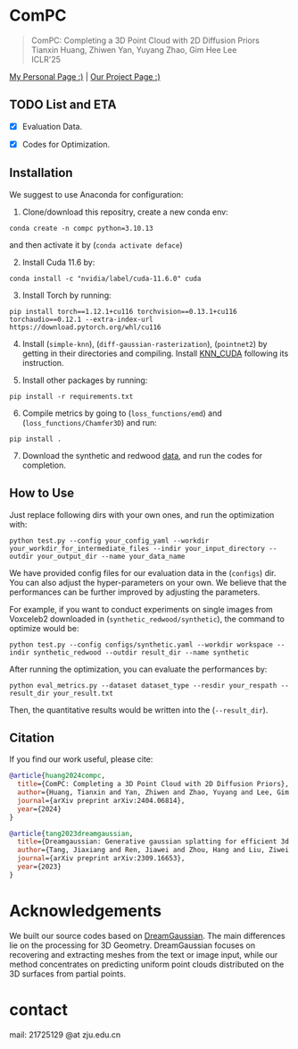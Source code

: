 # ComPC

> ComPC: Completing a 3D Point Cloud with 2D Diffusion Priors  
> Tianxin Huang, Zhiwen Yan, Yuyang Zhao, Gim Hee Lee  
> ICLR'25

[My Personal Page :)](https://tianxinhuang.github.io/) | [Our Project Page :)](https://tianxinhuang.github.io/projects/ComPC)

## TODO List and ETA
- [x] Evaluation Data.

- [x] Codes for Optimization.


## Installation
We suggest to use Anaconda for configuration:

1. Clone/download this repositry, create a new conda env: 

```
conda create -n compc python=3.10.13
```

and then activate it by (`conda activate deface`)

2. Install Cuda 11.6 by: 

```
conda install -c "nvidia/label/cuda-11.6.0" cuda
```

3. Install Torch by running:

```
pip install torch==1.12.1+cu116 torchvision==0.13.1+cu116 torchaudio==0.12.1 --extra-index-url https://download.pytorch.org/whl/cu116
```

4. Install (`simple-knn`), (`diff-gaussian-rasterization`), (`pointnet2`) by getting in their directories and compiling. Install [KNN_CUDA](https://github.com/unlimblue/KNN_CUDA) following its instruction.

5. Install other packages by running: 

```
pip install -r requirements.txt
```

6. Compile metrics by going to (`loss_functions/emd`) and (`loss_functions/Chamfer3D`) and run:

```
pip install .
```

7. Download the synthetic and redwood [data](https://drive.google.com/drive/folders/1Ce2xk6kpTkKG-vKbtcsEs2JiJTmdiYaD?usp=drive_link), and run the codes for completion.

## How to Use

Just replace following dirs with your own ones, and run the optimization with:

```
python test.py --config your_config_yaml --workdir your_workdir_for_intermediate_files --indir your_input_directory --outdir your_output_dir --name your_data_name
```

We have provided config files for our evaluation data in the (`configs`) dir. You can also adjust the hyper-parameters on your own. We believe that the performances can be further improved by adjusting the parameters.

For example, if you want to conduct experiments on single images from Voxceleb2 downloaded in (`synthetic_redwood/synthetic`), the command to optimize would be:

```
python test.py --config configs/synthetic.yaml --workdir workspace --indir synthetic_redwood --outdir result_dir --name synthetic
```


After running the optimization, you can evaluate the performances by:

```
python eval_metrics.py --dataset dataset_type --resdir your_respath --result_dir your_result.txt
```

Then, the quantitative results would be written into the (`--result_dir`).


## Citation

If you find our work useful, please cite:

```bibtex
@article{huang2024compc,
  title={ComPC: Completing a 3D Point Cloud with 2D Diffusion Priors},
  author={Huang, Tianxin and Yan, Zhiwen and Zhao, Yuyang and Lee, Gim Hee},
  journal={arXiv preprint arXiv:2404.06814},
  year={2024}
}
```

```bibtex
@article{tang2023dreamgaussian,
  title={Dreamgaussian: Generative gaussian splatting for efficient 3d content creation},
  author={Tang, Jiaxiang and Ren, Jiawei and Zhou, Hang and Liu, Ziwei and Zeng, Gang},
  journal={arXiv preprint arXiv:2309.16653},
  year={2023}
}
```

# Acknowledgements
We built our source codes based on [DreamGaussian](https://github.com/dreamgaussian/dreamgaussian). The main differences lie on the processing for 3D Geometry. DreamGaussian focuses on recovering and extracting meshes from the text or image input, while our method concentrates on predicting uniform point clouds distributed on the 3D surfaces from partial points.   

# contact 
mail: 21725129 @at zju.edu.cn
